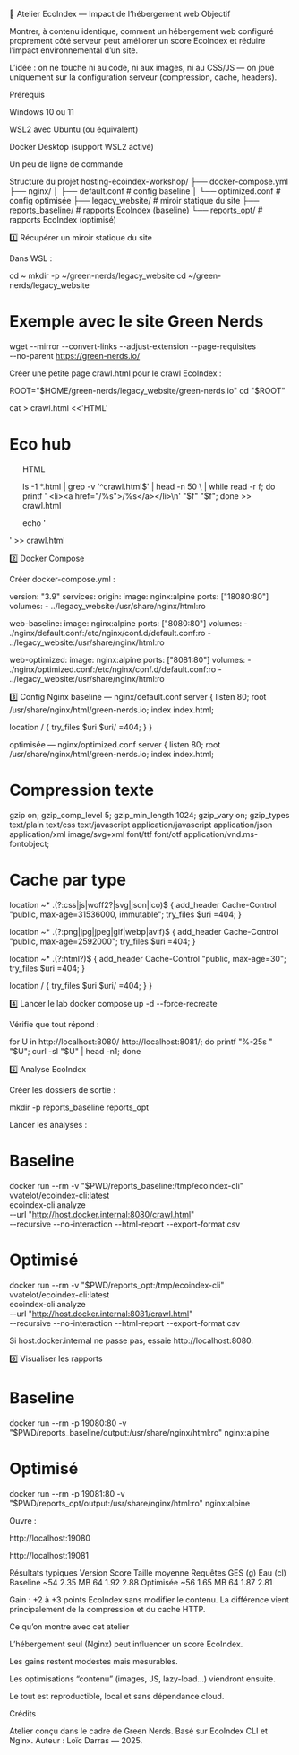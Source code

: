 🌱 Atelier EcoIndex — Impact de l’hébergement web
Objectif

Montrer, à contenu identique, comment un hébergement web configuré proprement côté serveur peut améliorer un score EcoIndex et réduire l’impact environnemental d’un site.

L’idée : on ne touche ni au code, ni aux images, ni au CSS/JS — on joue uniquement sur la configuration serveur (compression, cache, headers).

Prérequis

Windows 10 ou 11

WSL2
 avec Ubuntu (ou équivalent)

Docker Desktop
 (support WSL2 activé)

Un peu de ligne de commande

Structure du projet
hosting-ecoindex-workshop/
├── docker-compose.yml
├── nginx/
│   ├── default.conf       # config baseline
│   └── optimized.conf     # config optimisée
├── legacy_website/        # miroir statique du site
├── reports_baseline/      # rapports EcoIndex (baseline)
└── reports_opt/           # rapports EcoIndex (optimisé)

1️⃣ Récupérer un miroir statique du site

Dans WSL :

cd ~
mkdir -p ~/green-nerds/legacy_website
cd ~/green-nerds/legacy_website

# Exemple avec le site Green Nerds
wget --mirror --convert-links --adjust-extension --page-requisites \
     --no-parent https://green-nerds.io/


Créer une petite page crawl.html pour le crawl EcoIndex :

ROOT="$HOME/green-nerds/legacy_website/green-nerds.io"
cd "$ROOT"

cat > crawl.html <<'HTML'
<!doctype html><meta charset="utf-8"><title>Eco hub</title><h1>Eco hub</h1><ul>
HTML

ls -1 *.html | grep -v '^crawl\.html$' | head -n 50 \
| while read -r f; do printf '  <li><a href="/%s">/%s</a></li>\n' "$f" "$f"; done >> crawl.html

echo '</ul>' >> crawl.html

2️⃣ Docker Compose

Créer docker-compose.yml :

version: "3.9"
services:
  origin:
    image: nginx:alpine
    ports: ["18080:80"]
    volumes:
      - ../legacy_website:/usr/share/nginx/html:ro

  web-baseline:
    image: nginx:alpine
    ports: ["8080:80"]
    volumes:
      - ./nginx/default.conf:/etc/nginx/conf.d/default.conf:ro
      - ../legacy_website:/usr/share/nginx/html:ro

  web-optimized:
    image: nginx:alpine
    ports: ["8081:80"]
    volumes:
      - ./nginx/optimized.conf:/etc/nginx/conf.d/default.conf:ro
      - ../legacy_website:/usr/share/nginx/html:ro

3️⃣ Config Nginx
baseline — nginx/default.conf
server {
  listen 80;
  root /usr/share/nginx/html/green-nerds.io;
  index index.html;

  location / { try_files $uri $uri/ =404; }
}

optimisée — nginx/optimized.conf
server {
  listen 80;
  root /usr/share/nginx/html/green-nerds.io;
  index index.html;

  # Compression texte
  gzip on;
  gzip_comp_level 5;
  gzip_min_length 1024;
  gzip_vary on;
  gzip_types
    text/plain text/css text/javascript application/javascript
    application/json application/xml image/svg+xml
    font/ttf font/otf application/vnd.ms-fontobject;

  # Cache par type
  location ~* \.(?:css|js|woff2?|svg|json|ico)$ {
    add_header Cache-Control "public, max-age=31536000, immutable";
    try_files $uri =404;
  }

  location ~* \.(?:png|jpg|jpeg|gif|webp|avif)$ {
    add_header Cache-Control "public, max-age=2592000";
    try_files $uri =404;
  }

  location ~* \.(?:html?)$ {
    add_header Cache-Control "public, max-age=30";
    try_files $uri =404;
  }

  location / { try_files $uri $uri/ =404; }
}

4️⃣ Lancer le lab
docker compose up -d --force-recreate


Vérifie que tout répond :

for U in http://localhost:8080/ http://localhost:8081/; do
  printf "%-25s " "$U"; curl -sI "$U" | head -n1; done

5️⃣ Analyse EcoIndex

Créer les dossiers de sortie :

mkdir -p reports_baseline reports_opt


Lancer les analyses :

# Baseline
docker run --rm -v "$PWD/reports_baseline:/tmp/ecoindex-cli" \
  vvatelot/ecoindex-cli:latest \
  ecoindex-cli analyze \
    --url "http://host.docker.internal:8080/crawl.html" \
    --recursive --no-interaction --html-report --export-format csv

# Optimisé
docker run --rm -v "$PWD/reports_opt:/tmp/ecoindex-cli" \
  vvatelot/ecoindex-cli:latest \
  ecoindex-cli analyze \
    --url "http://host.docker.internal:8081/crawl.html" \
    --recursive --no-interaction --html-report --export-format csv


Si host.docker.internal ne passe pas, essaie http://localhost:8080.

6️⃣ Visualiser les rapports
# Baseline
docker run --rm -p 19080:80 -v "$PWD/reports_baseline/output:/usr/share/nginx/html:ro" nginx:alpine
# Optimisé
docker run --rm -p 19081:80 -v "$PWD/reports_opt/output:/usr/share/nginx/html:ro" nginx:alpine


Ouvre :

http://localhost:19080

http://localhost:19081

Résultats typiques
Version	Score	Taille moyenne	Requêtes	GES (g)	Eau (cl)
Baseline	~54	2.35 MB	64	1.92	2.88
Optimisée	~56	1.65 MB	64	1.87	2.81

Gain : +2 à +3 points EcoIndex sans modifier le contenu.
La différence vient principalement de la compression et du cache HTTP.

Ce qu’on montre avec cet atelier

L’hébergement seul (Nginx) peut influencer un score EcoIndex.

Les gains restent modestes mais mesurables.

Les optimisations “contenu” (images, JS, lazy-load…) viendront ensuite.

Le tout est reproductible, local et sans dépendance cloud.

Crédits

Atelier conçu dans le cadre de Green Nerds.
Basé sur EcoIndex CLI
 et Nginx.
Auteur : Loïc Darras — 2025.